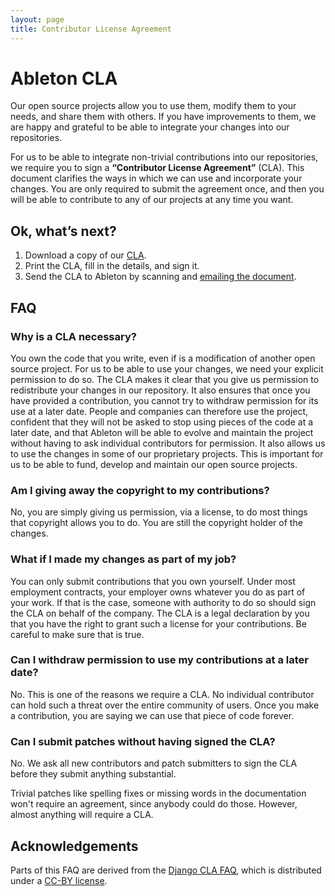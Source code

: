 ```yaml
---
layout: page
title: Contributor License Agreement
---
```


# Ableton CLA

Our open source projects allow you to use them, modify them to your needs, and share them with others. If you have improvements to them, we are happy and grateful to be able to integrate your changes into our repositories.

For us to be able to integrate non-trivial contributions into our repositories, we require you to sign a **“Contributor License Agreement”** (CLA). This document clarifies the ways in which we can use and incorporate your changes. You are only required to submit the agreement once, and then you will be able to contribute to any of our projects at any time you want.

## Ok, what’s next?

1. Download a copy of our [CLA](#).
2. Print the CLA, fill in the details, and sign it.
3. Send the CLA to Ableton by scanning and [emailing the document](mailto:cla@ableton.com).

## FAQ

### Why is a CLA necessary?
You own the code that you write, even if is a modification of another open source project. For us to be able to use your changes, we need your explicit permission to do so. The CLA makes it clear that you give us permission to redistribute your changes in our repository. It also ensures that once you have provided a contribution, you cannot try to withdraw permission for its use at a later date. People and companies can therefore use the project, confident that they will not be asked to stop using pieces of the code at a later date, and that Ableton will be able to evolve and maintain the project without having to ask individual contributors for permission. It also allows us to use the changes in some of our proprietary projects. This is important for us to be able to fund, develop and maintain our open source projects.

### Am I giving away the copyright to my contributions?
No, you are simply giving us permission, via a license, to do most things that copyright allows you to do. You are still the copyright holder of the changes.

### What if I made my changes as part of my job?
You can only submit contributions that you own yourself. Under most employment contracts, your employer owns whatever you do as part of your work. If that is the case, someone with authority to do so should sign the CLA on behalf of the company. The CLA is a legal declaration by you that you have the right to grant such a license for your contributions. Be careful to make sure that is true.

### Can I withdraw permission to use my contributions at a later date?
No. This is one of the reasons we require a CLA. No individual contributor can hold such a threat over the entire community of users. Once you make a contribution, you are saying we can use that piece of code forever.

### Can I submit patches without having signed the CLA?
No. We ask all new contributors and patch submitters to sign the CLA before they submit anything substantial.

Trivial patches like spelling fixes or missing words in the documentation won't require an agreement, since anybody could do those. However, almost anything will require a CLA.

## Acknowledgements

Parts of this FAQ are derived from the [Django CLA FAQ](https://www.djangoproject.com/foundation/cla/), which is distributed under a [CC-BY license](http://creativecommons.org/licenses/by/3.0/us).
